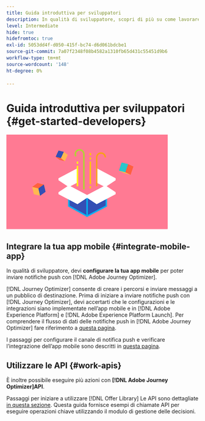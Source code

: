 ```yaml
---
title: Guida introduttiva per sviluppatori
description: In qualità di sviluppatore, scopri di più su come lavorare con Journey Optimizer
level: Intermediate
hide: true
hidefromtoc: true
exl-id: 5053dd4f-d050-415f-bc74-d6d061bdcbe1
source-git-commit: 7a07f2348f08b4582a1310fb65d431c55451d9b6
workflow-type: tm+mt
source-wordcount: '148'
ht-degree: 0%

---
```


# Guida introduttiva per sviluppatori {#get-started-developers}

![sviluppatore](assets/do-not-localize/user-3.png)

## Integrare la tua app mobile {#integrate-mobile-app}

In qualità di sviluppatore, devi **configurare la tua app mobile** per poter inviare notifiche push con [!DNL Adobe Journey Optimizer].

[!DNL Journey Optimizer] consente di creare i percorsi e inviare messaggi a un pubblico di destinazione. Prima di iniziare a inviare notifiche push con [!DNL Journey Optimizer], devi accertarti che le configurazioni e le integrazioni siano implementate nell’app mobile e in [!DNL Adobe Experience Platform] e [!DNL Adobe Experience Platform Launch]. Per comprendere il flusso di dati delle notifiche push in [!DNL Adobe Journey Optimizer] fare riferimento a [questa pagina](../../messages/push-gs.md).

I passaggi per configurare il canale di notifica push e verificare l’integrazione dell’app mobile sono descritti in [questa pagina](../../messages/push-configuration.md).

## Utilizzare le API {#work-apis}

È inoltre possibile eseguire più azioni con **[!DNL Adobe Journey Optimizer]API**.

Passaggi per iniziare a utilizzare [!DNL Offer Library] Le API sono dettagliate [in questa sezione](../../offers/api-reference/getting-started.md). Questa guida fornisce esempi di chiamate API per eseguire operazioni chiave utilizzando il modulo di gestione delle decisioni.
